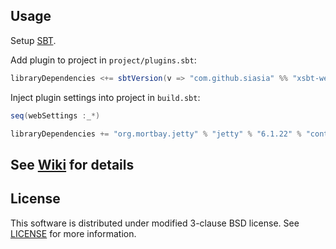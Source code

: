 ## Usage

Setup [SBT](http://github.com/harrah/xsbt/).

Add plugin to project in `project/plugins.sbt`:

```scala
libraryDependencies <+= sbtVersion(v => "com.github.siasia" %% "xsbt-web-plugin" % (v+"-0.2.11"))
```

Inject plugin settings into project in `build.sbt`:

```scala
seq(webSettings :_*)

libraryDependencies += "org.mortbay.jetty" % "jetty" % "6.1.22" % "container"
```
		
## See [Wiki](http://github.com/siasia/xsbt-web-plugin/wiki/) for details

## License
This software is distributed under modified 3-clause BSD license. See [LICENSE](https://github.com/siasia/xsbt-web-plugin/blob/master/LICENSE) for more information.
